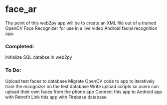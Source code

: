 # face_ar
The point of this web2py app will be to create an XML file out of a trained OpenCV Face Recognizer for use in a live video Android facial recognition app.
### Completed:
Initialize SQL databse in web2py
### To Do:
Upload test faces to database
Migrate OpenCV code to app to iteratively train the recognizer on the test database
Write upload scripts so users can upload their own faces from the phone app
Connect this app to Android app with Retrofit
Link this app with Firebase database
